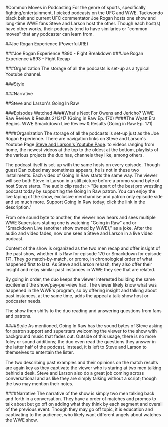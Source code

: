 #Common Moves in Podcasting
For the genre of sports, specifically fighting/entertainment, I picked podcasts on the UFC and WWE. Taekwondo black belt and current UFC commentator Joe Rogan hosts one show and long-time WWE fans Steve and Larson host the other. Though each host(s) have other works, their podcasts tend to have similaries or "common moves" that any podcaster can learn from.

##Joe Rogan Experience (PowerfulJRE)

###Joe Rogan Experience #890 - Fight Breakdown
###Joe Rogan Experience #893 - Fight Recap


###Organization
The storage of all the podcasts is set-up as a typical Youtube channel.

###Style

###Narrative

##Steve and Larson's Going In Raw

###Episodes Watched
####What's Next For Owens and Jericho? WWE Raw Review & Results 2/13/17 (Going in Raw Ep. 170)
####The Wyatt Era Begins. WWE Smackdown Live Review & Results (Going in Raw Ep. 171)

####Organization
The storage of all the podcasts is set-up just as the Joe Rogan Experience. There are navigation links on Steve and Larson's Youtube Page [Steve and Larson's Youtube Page](https://www.youtube.com/user/SteveAndLarson). to videos ranging from home, the newest videos at the top to the oldest at the bottom, playlists of the various projects the duo has, channels they like, among others.

The podcast itself is set-up with the same hosts on every episode. Though guest Dan cubed may sometimes appears, he is not in these two installments. Each video of Going In Raw starts the same way. The viewer will see both Steve in Larson in a still picture before a promo sound byte of host Steve starts. The audio clip reads: > "Be apart of the best pro wrestling podcast today by supporting the Going In Raw patron. You can enjoy the live taping of the show, exclusive merchandise and patron only episode side and so much more. Support Going In Raw today; click the link in the description."

From one sound byte to another, the viewer now hears and sees multiple WWE Superstars stating one is watching "Going in Raw" and or "Smackdown Live (another show owned by WWE)," as a joke. After the audio and video fades, now one sees a Steve and Larson in a live video podcast.

Content of the show is organized as the two men recap and offer insight of the past show, whether it is Raw for episode 170 or Smackdown for episode 171. They go match-by-match, or promo, in chronological order of what happened first to last. As Steve and Larson rehash, they also offer their insight and relay similar past instances in WWE they see that are related.

By going in order, the duo keeps the viewer interested building the same excitement the show/pay-per-view had. The viewer likely know what was happened in the WWE's program, so by offering insight and talking about past instances, at the same time, adds the appeal a talk-show host or podcaster needs.  

The show then shifts to the duo reading and answering questions from fans and patrons.

####Style
As mentioned, Going In Raw has the sound bytes of Steve asking for patron support and superstars welcoming the viewer to the show with background music that fades out. Outside of this usage, there is no more foley or sound additions; the duo even read the questions they answer in the latter half of the podcast. Instead, it is left to Steve and Larson to themselves to entertain the lister.

The two describing past examples and their opinions on the match results are again key as they captivate the viewer who is staring at two men talking behind a desk. Steve and Larson also do a great job coming across conversational and as like they are simply talking without a script; though the two may mention their notes.

####Narrative
The narrative of the show is simply two men talking back and forth in a conversation. They have a order of matches and promos to talk about but go off on adding what they think by each segment and overall of the previous event. Though they may go off topic, it is education and captivating to the audience, who likely want different angels about watches the WWE show.
